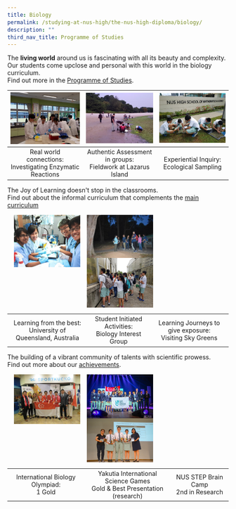 ```yaml
---
title: Biology
permalink: /studying-at-nus-high/the-nus-high-diploma/biology/
description: ""
third_nav_title: Programme of Studies
---
```



The **living world** around us is fascinating with all its beauty and complexity.<br>
Our students come upclose and personal with this world in the biology curriculum.<br>
Find out more in the [Programme of Studies](https://staging.d1bl70m167uzkq.amplifyapp.com/studying-at-nus-high/the-nus-high-diploma/programme-of-studies/).

| <a href="https://staging.d1bl70m167uzkq.amplifyapp.com/biology/wonderment-in-the-classroom/"><img style="width:100%" src="/images/bio1.jpg"></a> | <a href="https://staging.d1bl70m167uzkq.amplifyapp.com/biology/wonderment-in-the-classroom/"><img style="width:100%" src="/images/bio2.jpg"></a> | <a href="https://staging.d1bl70m167uzkq.amplifyapp.com/biology/wonderment-in-the-classroom/"><img style="width:100%" src="/images/bio3.jpg"></a> |
|:---:|:---:|:---:|
| Real world connections: <br> Investigating Enzymatic Reactions | Authentic Assessment in groups:<br>Fieldwork at Lazarus Island | Experiential Inquiry:<br>Ecological Sampling |

The Joy of Learning doesn't stop in the classrooms.<br>Find out about the informal curriculum that complements the [main curriculum](https://staging.d1bl70m167uzkq.amplifyapp.com/biology/beyond-the-classroom/)
	
<p><a href="https://staging.d1bl70m167uzkq.amplifyapp.com/biology/beyond-the-classroom/"><img src="/images/bio4.jpg" style="width:30%;margin-right:15px;margin-left:15px;" align = "left"></a></p>
<p><a href="https://staging.d1bl70m167uzkq.amplifyapp.com/biology/beyond-the-classroom/"><img src="/images/bio5.jpg" style="width:30%;margin-right:15px;" align = "left"></a></p>
<p><a href="https://staging.d1bl70m167uzkq.amplifyapp.com/biology/beyond-the-classroom/"><img src="/images/bio6.jpg" style="width:30%;margin-right:15px;" align = "left"></a></p>

<br clear="left">

|  |  |  |
|:---:|:---:|:---:|
| Learning from the best:<br>University of Queensland, Australia | Student Initiated Activities:<br>Biology Interest Group | Learning Journeys to give exposure:<br>Visiting Sky Greens |

The building of a vibrant community of talents with scientific prowess.<br>
Find out more about our [achievements](https://staging.d1bl70m167uzkq.amplifyapp.com/our-dna/achievements/2019/).

<p><a href="https://staging.d1bl70m167uzkq.amplifyapp.com/our-dna/achievements/2019/"><img src="/images/bio7.jpg" style="width:30%;margin-right:15px;margin-left:15px;" align = "left"></a></p>
<p><a href="https://staging.d1bl70m167uzkq.amplifyapp.com/our-dna/achievements/2019/"><img src="/images/bio8.jpg" style="width:30%;margin-right:15px;" align = "left"></a></p>
<p><a href="https://staging.d1bl70m167uzkq.amplifyapp.com/our-dna/achievements/2019/"><img src="/images/bio9.jpg" style="width:30%;margin-right:15px;" align = "left"></a></p>

<br clear="left">

|  |  |  |
|:---:|:---:|:---:|
| International Biology Olympiad:<br>1 Gold | Yakutia International<br>Science Games<br>Gold & Best Presentation (research) | NUS STEP Brain Camp<br>2nd in Research |